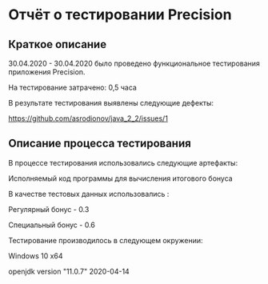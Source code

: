 # Отчёт о тестировании Precision

## Краткое описание

30.04.2020 - 30.04.2020 было проведено функциональное тестирования приложения Precision.

На тестирование затрачено: 0,5 часа

В результате тестирования выявлены следующие дефекты:

https://github.com/asrodionov/java_2_2/issues/1


## Описание процесса тестирования

В процессе тестирования использовались следующие артефакты:

Исполняемый код программы для вычисления итогового бонуса


В качестве тестовых данных использовались :

Регулярный бонус - 0.3

Специальный бонус - 0.6

Тестирование производилось в следующем окружении:

Windows 10 x64

openjdk version "11.0.7" 2020-04-14

